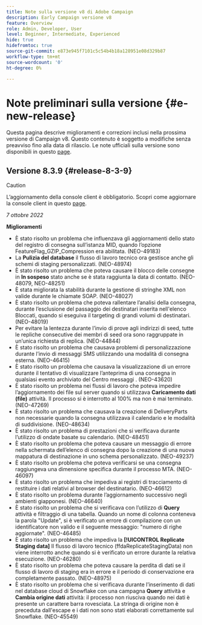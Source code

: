 ```yaml
---
title: Note sulla versione v8 di Adobe Campaign
description: Early Campaign versione v8
feature: Overview
role: Admin, Developer, User
level: Beginner, Intermediate, Experienced
hide: true
hidefromtoc: true
source-git-commit: e873e945f7101c5c54b4b18a128951e08d329b87
workflow-type: tm+mt
source-wordcount: '0'
ht-degree: 0%

---
```


# Note preliminari sulla versione {#e-new-release}

Questa pagina descrive miglioramenti e correzioni inclusi nella prossima versione di Campaign v8. Questo contenuto è soggetto a modifiche senza preavviso fino alla data di rilascio. Le note ufficiali sulla versione sono disponibili in questo [page](../start/release-notes.md).

## Versione 8.3.9 {#release-8-3-9}

>[!CAUTION]
>
> L’aggiornamento della console client è obbligatorio. Scopri come aggiornare la console client in questo [page](../start/connect.md#download-ac-console).

_7 ottobre 2022_

**Miglioramenti**

* È stato risolto un problema che influenzava gli aggiornamenti dello stato del registro di consegna sull’istanza MID, quando l’opzione FeatureFlag_GZIP_Compression era abilitata. (NEO-49183)
* La **Pulizia del database** il flusso di lavoro tecnico ora gestisce anche gli schemi di staging personalizzati. (NEO-48974)
* È stato risolto un problema che poteva causare il blocco delle consegne in **In sospeso** stato anche se è stata raggiunta la data di contatto. (NEO-48079, NEO-48251)
* È stata migliorata la stabilità durante la gestione di stringhe XML non valide durante le chiamate SOAP. (NEO-48027)
* È stato risolto un problema che poteva rallentare l’analisi della consegna, durante l’esclusione del passaggio dei destinatari inserita nell&#39;elenco Bloccati, quando si eseguiva il targeting di grandi volumi di destinatari. (NEO-48019)
* Per evitare la lentezza durante l’invio di prove agli indirizzi di seed, tutte le repliche consecutive dei membri di seed ora sono raggruppate in un’unica richiesta di replica. (NEO-44844)
* È stato risolto un problema che causava problemi di personalizzazione durante l’invio di messaggi SMS utilizzando una modalità di consegna esterna. (NEO-46415)
* È stato risolto un problema che causava la visualizzazione di un errore durante il tentativo di visualizzare l’anteprima di una consegna in qualsiasi evento archiviato del Centro messaggi . (NEO-43620)
* È stato risolto un problema nei flussi di lavoro che poteva impedire l’aggiornamento dei file sul server quando si utilizzava **Caricamento dati (file)** attività. Il processo si è interrotto al 100% ma non è mai terminato. (NEO-47269)
* È stato risolto un problema che causava la creazione di DeliveryParts non necessarie quando la consegna utilizzava il calendario e le modalità di suddivisione. (NEO-48634)
* È stato risolto un problema di prestazioni che si verificava durante l’utilizzo di ondate basate su calendario. (NEO-48451)
* È stato risolto un problema che poteva causare un messaggio di errore nella schermata dell’elenco di consegna dopo la creazione di una nuova mappatura di destinazione in uno schema personalizzato. (NEO-49237)
* È stato risolto un problema che poteva verificarsi se una consegna raggiungeva una dimensione specifica durante il processo MTA. (NEO-46097)
* È stato risolto un problema che impediva ai registri di tracciamento di restituire i dati relativi al browser del destinatario. (NEO-46612)
* È stato risolto un problema durante l’aggiornamento successivo negli ambienti giapponesi. (NEO-46640)
* È stato risolto un problema che si verificava con l’utilizzo di **Query** attività e filtraggio di una tabella. Quando un nome di colonna conteneva la parola &quot;Update&quot;, si è verificato un errore di compilazione con un identificatore non valido e il seguente messaggio: &quot;numero di righe aggiornate&quot;. (NEO-46485)
* È stato risolto un problema che impediva la **[!UICONTROL Replicate Staging data]** Il flusso di lavoro tecnico (ffdaReplicateStagingData) non viene interrotto anche quando si è verificato un errore durante la relativa esecuzione. (NEO-46280)
* È stato risolto un problema che poteva causare la perdita di dati se il flusso di lavoro di staging era in errore e il periodo di conservazione era completamente passato. (NEO-48975)
* È stato risolto un problema che si verificava durante l’inserimento di dati nel database cloud di Snowflake con una campagna **Query** attività e **Cambia origine dati** attività: il processo non riusciva quando nei dati è presente un carattere barra rovesciata. La stringa di origine non è preceduta dall&#39;escape e i dati non sono stati elaborati correttamente sul Snowflake. (NEO-45549)
